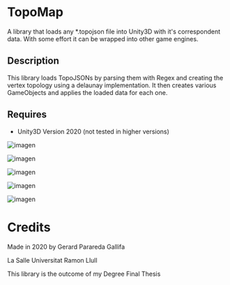 # TopoMap

A library that loads any *.topojson file into Unity3D with it's correspondent data. With some effort it can be wrapped into other game engines.

## Description
This library loads TopoJSONs by parsing them with Regex and creating the vertex topology using a delaunay implementation. It then creates various GameObjects and applies the loaded data for each one. 

## Requires
- Unity3D Version 2020 (not tested in higher versions)

![imagen](https://user-images.githubusercontent.com/4147225/208319544-3c22aaee-1efd-4607-80bc-7fc9c620b31d.png)

![imagen](https://user-images.githubusercontent.com/4147225/208319902-32313889-2558-4ed5-9d4b-3cc4aa2109da.png)


![imagen](https://user-images.githubusercontent.com/4147225/208319566-6246df6b-8cb3-4691-9a74-f499129ca650.png)

![imagen](https://user-images.githubusercontent.com/4147225/208319562-07e035ce-aea4-4a23-979b-edfbf0c0bebb.png)

![imagen](https://user-images.githubusercontent.com/4147225/208319572-dae01296-603b-4b37-ad60-6e1b5c418418.png)


# Credits
Made in 2020 by Gerard Parareda Gallifa

La Salle Universitat Ramon Llull

This library is the outcome of my Degree Final Thesis
